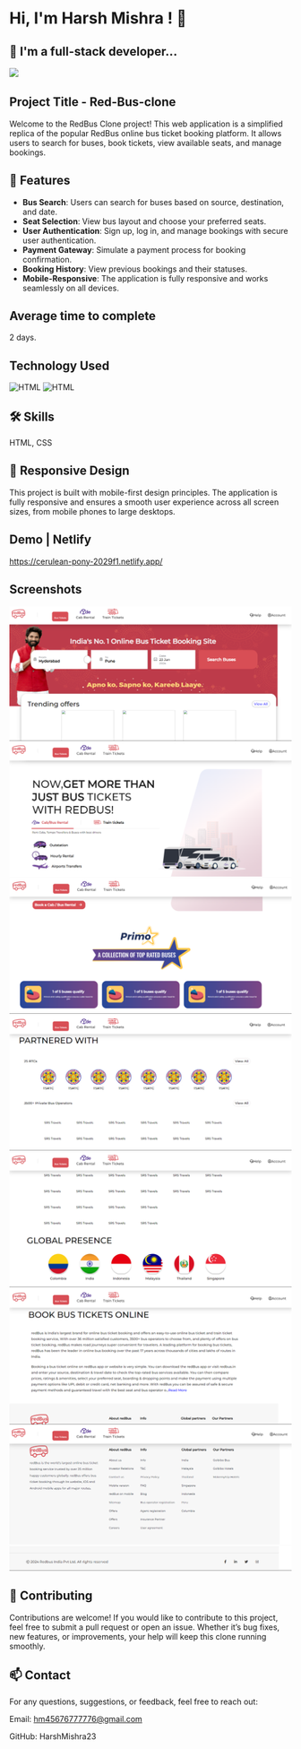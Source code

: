 # Hi, I'm Harsh Mishra ! 👋


## 🚀 I'm a full-stack developer...
<img src="https://user-images.githubusercontent.com/73097560/115834477-dbab4500-a447-11eb-908a-139a6edaec5c.gif">

## Project Title - Red-Bus-clone

 Welcome to the RedBus Clone project! This web application is a simplified replica of the popular RedBus online bus ticket booking platform. It allows users to search for buses, book tickets, view available seats, and manage bookings.

## 🌟 Features

+ **Bus Search**: Users can search for buses based on source, destination, and date.
+ **Seat Selection**: View bus layout and choose your preferred seats.
+ **User Authentication**: Sign up, log in, and manage bookings with secure user authentication.
+ **Payment Gateway**: Simulate a payment process for booking confirmation.
+ **Booking History**: View previous bookings and their statuses.
+ **Mobile-Responsive**: The application is fully responsive and works seamlessly on all devices.



## Average time to complete
2 days.


## Technology Used



![HTML](https://img.shields.io/badge/FirstTech-HTML-blue)
![HTML](https://img.shields.io/badge/SecondTech-CSS-black)

## 🛠 Skills
HTML, CSS

## 📱 Responsive Design

This project is built with mobile-first design principles. The application is fully responsive and ensures a smooth user experience across all screen sizes, from mobile phones to large desktops.

## Demo | Netlify
https://cerulean-pony-2029f1.netlify.app/

## Screenshots
![alt](./Image/image.png)
![alt](./Image/image%20copy.png)
![alt](./Image/image%20copy%202.png)
![alt](./Image/image%20copy%203.png)
![alt](./Image/image%20copy%204.png)
![alt](./Image/image%20copy%205.png)
![alt](./Image/image%20copy%206.png)
![alt](./Image/image%20copy%207.png)



## 🤝 Contributing

  Contributions are welcome! If you would like to contribute to this project, feel free to submit a pull request or open an issue. Whether it’s bug fixes, new features, or improvements, your help will keep this clone running smoothly.

## 📫 Contact

For any questions, suggestions, or feedback, feel free to reach out:

Email: hm45676777776@gmail.com

GitHub: HarshMishra23 




